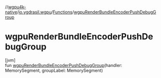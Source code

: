 //[wgpu4k-native](../../../index.md)/[io.ygdrasil.wgpu](../index.md)/[Functions](index.md)/[wgpuRenderBundleEncoderPushDebugGroup](wgpu-render-bundle-encoder-push-debug-group.md)

# wgpuRenderBundleEncoderPushDebugGroup

[jvm]\
fun [wgpuRenderBundleEncoderPushDebugGroup](wgpu-render-bundle-encoder-push-debug-group.md)(handler: MemorySegment, groupLabel: MemorySegment)